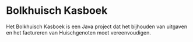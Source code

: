 # Bolkhuisch Kasboek

Het Bolkhuisch Kasboek is een Java project dat het bijhouden van uitgaven en het factureren van Huischgenoten moet vereenvoudigen. 


